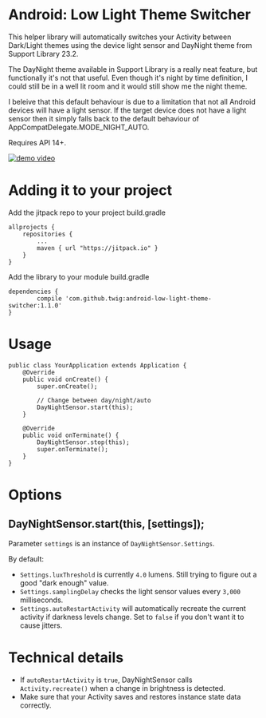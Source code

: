 # Android: Low Light Theme Switcher

This helper library will automatically switches your Activity between Dark/Light themes using the device light sensor and DayNight theme from Support Library 23.2.

The DayNight theme available in Support Library is a really neat feature, but functionally it's not that useful. Even though it's night by time definition, I could still be in a well lit room and it would still show me the night theme.

I beleive that this default behaviour is due to a limitation that not all Android devices will have a light sensor. If the target device does not have a light sensor then it simply falls back to the default behaviour of AppCompatDelegate.MODE_NIGHT_AUTO.

Requires API 14+.

[![demo video](http://img.youtube.com/vi/MVIeD-2MtGk/0.jpg)](http://www.youtube.com/watch?v=MVIeD-2MtGk)

# Adding it to your project

Add the jitpack repo to your project build.gradle

	allprojects {
		repositories {
			...
			maven { url "https://jitpack.io" }
		}
	}

Add the library to your module build.gradle

	dependencies {
	        compile 'com.github.twig:android-low-light-theme-switcher:1.1.0'
	}

# Usage

    public class YourApplication extends Application {
        @Override
        public void onCreate() {
            super.onCreate();
  
            // Change between day/night/auto
            DayNightSensor.start(this);
        }
  
        @Override
        public void onTerminate() {
            DayNightSensor.stop(this);
            super.onTerminate();
        }
    }

# Options

## DayNightSensor.start(this, [settings]);

Parameter `settings` is an instance of `DayNightSensor.Settings`.

By default:

- `Settings.luxThreshold` is currently `4.0` lumens. Still trying to figure out a good "dark enough" value.
- `Settings.samplingDelay` checks the light sensor values every `3,000` milliseconds.
- `Settings.autoRestartActivity` will automatically recreate the current activity if darkness levels change. Set to `false` if you don't want it to cause jitters.


# Technical details

- If `autoRestartActivity` is `true`, DayNightSensor calls `Activity.recreate()` when a change in brightness is detected.
- Make sure that your Activity saves and restores instance state data correctly.
